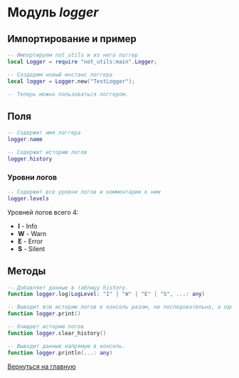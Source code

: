 # Модуль *logger*

## Импортирование и пример

```lua
-- Импортируем not_utils и из него логгер
local Logger = require "not_utils:main".Logger;

-- Создадим новый инстанс логгера
local logger = Logger.new("TestLogger");

-- Теперь можно пользоваться логгером.
```

## Поля

```lua
-- Содержит имя логгера
logger.name

-- Содержит историю логов
logger.history
```

### Уровни логов

```lua
-- Содержит все уровни логов и комментарии к ним
logger.levels
```

Уровней логов всего 4:

- **I** - Info
- **W** - Warn
- **E** - Error
- **S** - Silent

## Методы

```lua
-- Добавляет данные в таблицу history.
function logger.log(LogLevel: "I" | "W" | "E" | "S", ...: any)

-- Выводит всю историю логов в консоль разом, не последовательно, а одним многострочным сообщением.
function logger.print()

-- Очищает историю логов
function logger.clear_history()

-- Выводит данные напрямую в консоль.
function logger.println(...: any)
```

[Вернуться на главную](../index.md)
